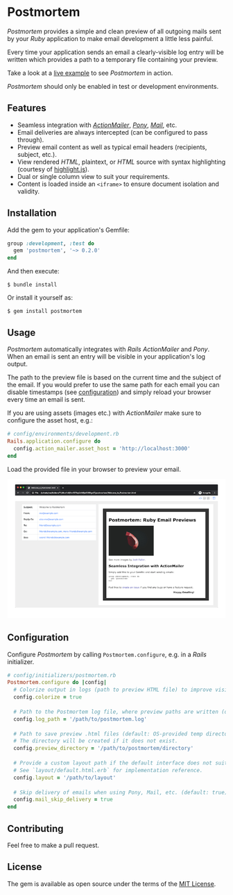 # Postmortem

_Postmortem_ provides a simple and clean preview of all outgoing mails sent by your _Ruby_ application to make email development a little less painful.

Every time your application sends an email a clearly-visible log entry will be written which provides a path to a temporary file containing your preview.

Take a look at a [live example](https://postmortem.surge.sh/) to see _Postmortem_ in action.

_Postmortem_ should only be enabled in test or development environments.

## Features

* Seamless integration with [_ActionMailer_](https://guides.rubyonrails.org/action_mailer_basics.html), [_Pony_](https://github.com/benprew/pony), [_Mail_](https://github.com/mikel/mail), etc.
* Email deliveries are always intercepted (can be configured to pass through).
* Preview email content as well as typical email headers (recipients, subject, etc.).
* View rendered _HTML_, plaintext, or _HTML_ source with syntax highlighting (courtesy of [highlight.js](https://highlightjs.org/)).
* Dual or single column view to suit your requirements.
* Content is loaded inside an `<iframe>` to ensure document isolation and validity.

## Installation

Add the gem to your application's Gemfile:

```ruby
group :development, :test do
  gem 'postmortem', '~> 0.2.0'
end
```

And then execute:

    $ bundle install

Or install it yourself as:

    $ gem install postmortem

## Usage

_Postmortem_ automatically integrates with _Rails ActionMailer_ and  _Pony_. When an email is sent an entry will be visible in your application's log output.

The path to the preview file is based on the current time and the subject of the email. If you would prefer to use the same path for each email you can disable timestamps (see [configuration](#configuration)) and simply reload your browser every time an email is sent.

If you are using assets (images etc.) with _ActionMailer_ make sure to configure the asset host, e.g.:

```ruby
# config/environments/development.rb
Rails.application.configure do
  config.action_mailer.asset_host = 'http://localhost:3000'
end
```

Load the provided file in your browser to preview your email.

![Screenshot](doc/screenshot.png)


## Configuration
<a name="configuration"></a>

Configure _Postmortem_ by calling `Postmortem.configure`, e.g. in a _Rails_ initializer.

```ruby
# config/initializers/postmortem.rb
Postmortem.configure do |config|
  # Colorize output in logs (path to preview HTML file) to improve visibility (default: true).
  config.colorize = true

  # Path to the Postmortem log file, where preview paths are written (default: STDOUT).
  config.log_path = '/path/to/postmortem.log'

  # Path to save preview .html files (default: OS-provided temp directory).
  # The directory will be created if it does not exist.
  config.preview_directory = '/path/to/postmortem/directory'

  # Provide a custom layout path if the default interface does not suit you.
  # See `layout/default.html.erb` for implementation reference.
  config.layout = '/path/to/layout'

  # Skip delivery of emails when using Pony, Mail, etc. (default: true).
  config.mail_skip_delivery = true
end
```

## Contributing

Feel free to make a pull request.

## License

The gem is available as open source under the terms of the [MIT License](https://opensource.org/licenses/MIT).
